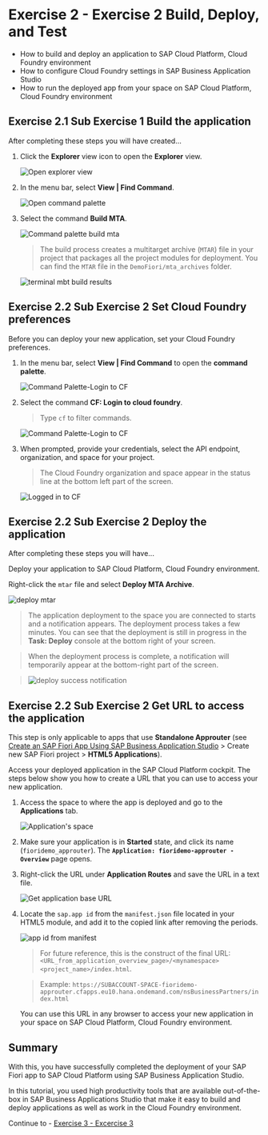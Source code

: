 # Exercise 2 - Exercise 2 Build, Deploy, and Test

- How to build and deploy an application to SAP Cloud Platform, Cloud Foundry environment
- How to configure Cloud Foundry settings in SAP Business Application Studio
- How to run the deployed app from your space on SAP Cloud Platform, Cloud Foundry environment

## Exercise 2.1 Sub Exercise 1 Build the application

After completing these steps you will have created...

1. Click the **Explorer** view icon to open the **Explorer** view.

    ![Open explorer view](images/01-01&#32;AppStudio&#32;Explorer&#32;View&#32;Open_.jpg)

2. In the menu bar, select **View | Find Command**.

    ![Open command palette](images/01-02&#32;AppStudio&#32;Command&#32;Palette&#32;Open_.jpg)
    
3. Select the command **Build MTA**.

    ![Command palette build mta](images/01-03&#32;AppStudio&#32;Command&#32;Palette&#32;Build&#32;MTA-1_.jpg)

    >The build process creates a multitarget archive (`MTAR`) file in your project that packages all the project modules for deployment. You can find the `MTAR` file in the `DemoFiori/mta_archives` folder.

    ![terminal mbt build results](images/07-02-02&#32;AppStudio&#32;Terminal&#32;MBT&#32;Build_.jpg)



## Exercise 2.2 Sub Exercise 2 Set Cloud Foundry preferences

Before you can deploy your new application, set your Cloud Foundry preferences.

1. In the menu bar, select **View | Find Command** to open the **command palette**.

    ![Command Palette-Login to CF](images/08-01&#32;AppStudio&#32;CF&#32;Login_.jpg)

2. Select the command **CF: Login to cloud foundry**.

    >Type `cf` to filter commands.

    ![Command Palette-Login to CF](images/08-01-02&#32;AppStudio&#32;CF&#32;Login_.jpg)

3. When prompted, provide your credentials, select the API endpoint, organization, and space for your project.

    >The Cloud Foundry organization and space appear in the status line at the bottom left part of the screen.

    ![Logged in to CF](images/02-03&#32;AppStudio&#32;CF&#32;Login_.jpg)


## Exercise 2.2 Sub Exercise 2 Deploy the application

After completing these steps you will have...

Deploy your application to SAP Cloud Platform, Cloud Foundry environment.

Right-click the `mtar` file and select **Deploy MTA Archive**.

![deploy mtar](images/03&#32;AppStudio&#32;Fiori&#32;Project&#32;Deploy_.jpg)

>The application deployment to the space you are connected to starts and a notification appears. The deployment process takes a few minutes. You can see that the deployment is still in progress in the **Task: Deploy** console at the bottom right of your screen.

>When the deployment process is complete, a notification will temporarily appear at the bottom-right part of the screen.

>![deploy success notification](images/03&#32;AppStudio&#32;Fiori&#32;Project&#32;Deploy&#32;Success&#32;Notification_.jpg)


## Exercise 2.2 Sub Exercise 2 Get URL to access the application

This step is only applicable to apps that use **Standalone Approuter** (see [Create an SAP Fiori App Using SAP Business Application Studio](images/appstudio-fioriapps-create) > Create new SAP Fiori project > **HTML5 Applications**).

Access your deployed application in the SAP Cloud Platform cockpit. The steps below show you how to create a URL that you can use to access your new application.

1. Access the space to where the app is deployed and go to the **Applications** tab.

    ![Application's space](images/04-01&#32;SCP&#32;Space&#32;Applications_.jpg)

2. Make sure your application is in **Started** state, and  click its name (`fioridemo_approuter`). The **`Application: fioridemo-approuter - Overview`** page opens.

3. Right-click the URL under **Application Routes** and save the URL in a text file.

    ![Get application base URL](images/10-03&#32;SCP&#32;Space&#32;Application&#32;URL_.jpg)

4. Locate the `sap.app id` from the `manifest.json` file located in your HTML5 module, and add it to the copied link after removing the periods.

    ![app id from manifest](images/10-04&#32;AppStudio&#32;SAP&#32;Fiori&#32;Project&#32;Manifest_.jpg)

    > For future reference, this is the construct of the final URL: `<URL_from_application_overview_page>/<mynamespace><project_name>/index.html`.

    >Example: `https://SUBACCOUNT-SPACE-fioridemo-approuter.cfapps.eu10.hana.ondemand.com/nsBusinessPartners/index.html`

    You can use this URL in any browser to access your new application in your space on SAP Cloud Platform, Cloud Foundry environment.



## Summary

With this, you have successfully completed the deployment of your SAP Fiori app to SAP Cloud Platform using SAP Business Application Studio.

In this tutorial, you used high productivity tools that are available out-of-the-box in SAP Business Applications Studio that make it easy to build and deploy applications as well as work in the Cloud Foundry environment.


Continue to - [Exercise 3 - Excercise 3 ](images/../ex3/README.md)
